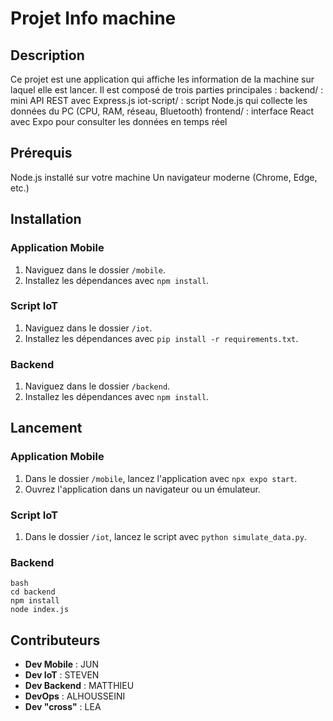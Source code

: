 # Projet Info machine

## Description
Ce projet est une application qui affiche les information de la machine sur laquel elle est lancer. Il est composé de trois parties principales :
backend/ : mini API REST avec Express.js
iot-script/ : script Node.js qui collecte les données du PC (CPU, RAM, réseau, Bluetooth)
frontend/ : interface React avec Expo pour consulter les données en temps réel


## Prérequis
Node.js installé sur votre machine
Un navigateur moderne (Chrome, Edge, etc.)


## Installation

### Application Mobile
1. Naviguez dans le dossier `/mobile`.
2. Installez les dépendances avec `npm install`.

### Script IoT
1. Naviguez dans le dossier `/iot`.
2. Installez les dépendances avec `pip install -r requirements.txt`.

### Backend
1. Naviguez dans le dossier `/backend`.
2. Installez les dépendances avec `npm install`.


## Lancement

### Application Mobile
1. Dans le dossier `/mobile`, lancez l'application avec `npx expo start`.
2. Ouvrez l'application dans un navigateur ou un émulateur.

### Script IoT
1. Dans le dossier `/iot`, lancez le script avec `python simulate_data.py`.

### Backend
```
bash
cd backend
npm install
node index.js
```


## Contributeurs
- **Dev Mobile** : JUN
- **Dev IoT** : STEVEN
- **Dev Backend** : MATTHIEU
- **DevOps** : ALHOUSSEINI
- **Dev "cross"** : LEA
